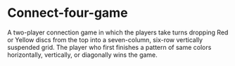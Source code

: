 # Connect-four-game
A two-player connection game in which the players take turns dropping Red or Yellow discs from the top into a seven-column, six-row vertically suspended grid. The player who first finishes a pattern of same colors horizontally, vertically, or diagonally wins the game.
